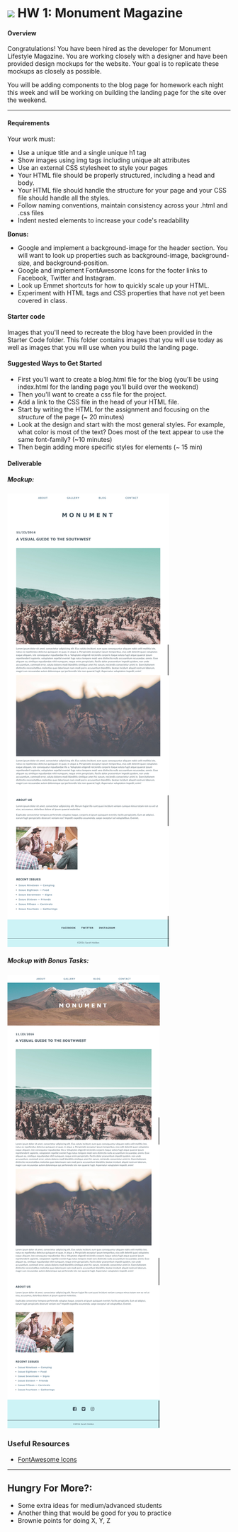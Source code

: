  # ![](https://ga-dash.s3.amazonaws.com/production/assets/logo-9f88ae6c9c3871690e33280fcf557f33.png) HW 1: Monument Magazine

#### Overview

Congratulations! You have been hired as the developer for Monument Lifestyle Magazine. You are working closely with a designer and have been provided design mockups for the website. Your goal is to replicate these mockups as closely as possible.

You will be adding components to the blog page for homework each night this week and will be working on building the landing page for the site over the weekend.


---

#### Requirements

Your work must:


- Use a unique title and a single unique h1 tag
- Show images using img tags including unique alt attributes
- Use an external CSS stylesheet to style your pages
- Your HTML file should be properly structured, including a head and body.
- Your HTML file should handle the structure for your page and your CSS file should handle all the styles.
- Follow naming conventions, maintain consistency across your .html and .css files
- Indent nested elements to increase your code's readability


**Bonus:**

- Google and implement a background-image for the header section. You will want to look up properties such as background-image, background-size, and background-position.
- Google and implement FontAwesome Icons for the footer links to Facebook, Twitter and Instagram.
- Look up Emmet shortcuts for how to quickly scale up your HTML.
- Experiment with HTML tags and CSS properties that have not yet been covered in class.

#### Starter code

Images that you'll need to recreate the blog have been provided in the Starter Code folder. This folder contains images that you will use today as well as images that you will use when you build the landing page.

#### Suggested Ways to Get Started

- First you'll want to create a blog.html file for the blog (you'll be using index.html for the landing page you'll build over the weekend)
- Then you'll want to create a css file for the project.
- Add a link to the CSS file in the head of your HTML file.
- Start by writing the HTML for the assignment and focusing on the _structure_ of the page (~ 20 minutes)
- Look at the design and start with the most general styles. For example, what color is most of the text? Does most of the text appear to use the same font-family? (~10 minutes)
- Then begin adding more specific styles for elements (~ 15 min)

#### Deliverable

##### Mockup:
![](screenshots/blog_pt_1.png)

##### Mockup with Bonus Tasks:
![](screenshots/blog_pt_1_challenge.png)

### Useful Resources

- [FontAwesome Icons](http://fontawesome.io/)

---

## Hungry For More?:
- Some extra ideas for medium/advanced students
- Another thing that would be good for you to practice
- Brownie points for doing X, Y, Z
